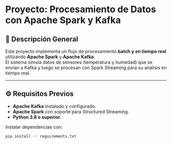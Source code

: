 # Proyecto: Procesamiento de Datos con Apache Spark y Kafka

## 🧩 Descripción General

Este proyecto implementa un flujo de procesamiento **batch y en tiempo real** utilizando **Apache Spark** y **Apache Kafka**.  
El sistema simula datos de sensores (temperatura y humedad) que se envían a Kafka y luego se procesan con Spark Streaming para su análisis en tiempo real.

---

## ⚙️ Requisitos Previos

- **Apache Kafka** instalado y configurado.
- **Apache Spark** con soporte para Structured Streaming.
- **Python 3.8 o superior.**

Instalar dependencias con:
```bash
pip install -r requirements.txt
